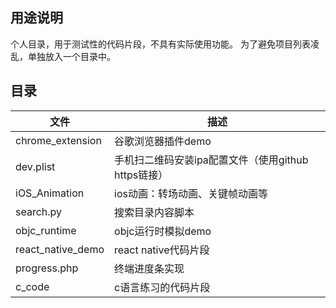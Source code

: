 ## 用途说明

个人目录，用于测试性的代码片段，不具有实际使用功能。
为了避免项目列表凌乱，单独放入一个目录中。

## 目录

文件  | 描述
---- | ---
chrome_extension | 谷歌浏览器插件demo
dev.plist			| 手机扫二维码安装ipa配置文件（使用github https链接）
iOS_Animation 		| ios动画：转场动画、关键帧动画等
search.py 			| 搜索目录内容脚本
objc_runtime 		| objc运行时模拟demo
react_native_demo | react native代码片段
progress.php      | 终端进度条实现
c_code			    | c语言练习的代码片段



